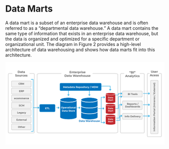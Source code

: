 # Data Marts
A data mart is a subset of an enterprise data warehouse and is often referred to as a “departmental data warehouse.” A data mart contains the same type of information that exists in an enterprise data warehouse, but the data is organized and optimized for a specific department or organizational unit. The diagram in Figure 2 provides a high-level architecture of data warehousing and shows how data marts fit into this architecture.

![data mart architecture](datamart_architecture.jpg)